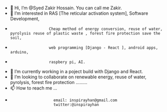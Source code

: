 - 👋 Hi, I’m @Syed Zakir Hossain. You can call me Zakir.
- 👀 I’m interested in RAS [The reticular activation system], Software Development,
-                      Cheap method of energy conversion, reuse of water, pyrolysis reuse of plastic waste , forest fire protection save the soil,
-                      web programming [Django - React ], android apps, arduino,
-                      raspbery pi, AI.
- 🌱 I’m currently working in a poject build with Django and React.
- 💞️ I’m looking to collaborate on renewable energy, reuse of water, pyrolysis, forest fire protection .........
- 📫 How to reach me ...
-                        email: inspirayhan@gmail.com 
                         twitter:@inspirayhan  
                         

<!---
SyedZakirHossain/SyedZakirHossain is a ✨ special ✨ repository because its `README.md` (this file) appears on your GitHub profile.
You can click the Preview link to take a look at your changes.
--->
